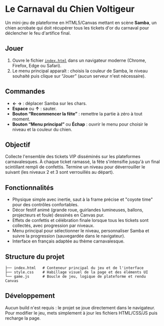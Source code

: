 # Le Carnaval du Chien Voltigeur

Un mini-jeu de plateforme en HTML5/Canvas mettant en scène **Samba**, un chien acrobate qui doit récupérer tous les tickets d'or du carnaval pour déclencher le feu d'artifice final.

## Jouer

1. Ouvre le fichier [`index.html`](index.html) dans un navigateur moderne (Chrome, Firefox, Edge ou Safari).
2. Le menu principal apparaît : choisis la couleur de Samba, le niveau souhaité puis clique sur “Jouer” (aucun serveur n'est nécessaire).

## Commandes

- **← →** : déplacer Samba sur les chars.
- **Espace** ou **↑** : sauter.
- **Bouton “Recommencer la fête”** : remettre la partie à zéro à tout moment.
- **Bouton “Menu principal”** ou **Échap** : ouvrir le menu pour choisir le niveau et la couleur du chien.

## Objectif

Collecte l'ensemble des tickets VIP disséminés sur les plateformes carnavalesques. À chaque ticket ramassé, la fête s'intensifie jusqu'à un final scintillant rempli de confettis. Termine un niveau pour déverrouiller le suivant (les niveaux 2 et 3 sont verrouillés au départ).

## Fonctionnalités

- Physique simple avec inertie, saut à la frame précise et "coyote time" pour des contrôles confortables.
- Décor festif animé (grande roue, guirlandes lumineuses, ballons, projecteurs et foule) dessinés en Canvas pur.
- Effets de confettis et célébration finale lorsque tous les tickets sont collectés, avec progression par niveaux.
- Menu principal pour sélectionner le niveau, personnaliser Samba et suivre la progression (sauvegardée dans le navigateur).
- Interface en français adaptée au thème carnavalesque.

## Structure du projet

```
├── index.html   # Conteneur principal du jeu et de l'interface
├── style.css    # Habillage visuel de la page et des éléments UI
└── game.js      # Boucle de jeu, logique de plateforme et rendu Canvas
```

## Développement

Aucun build n'est requis : le projet se joue directement dans le navigateur. Pour modifier le jeu, mets simplement à jour les fichiers HTML/CSS/JS puis recharge la page.

